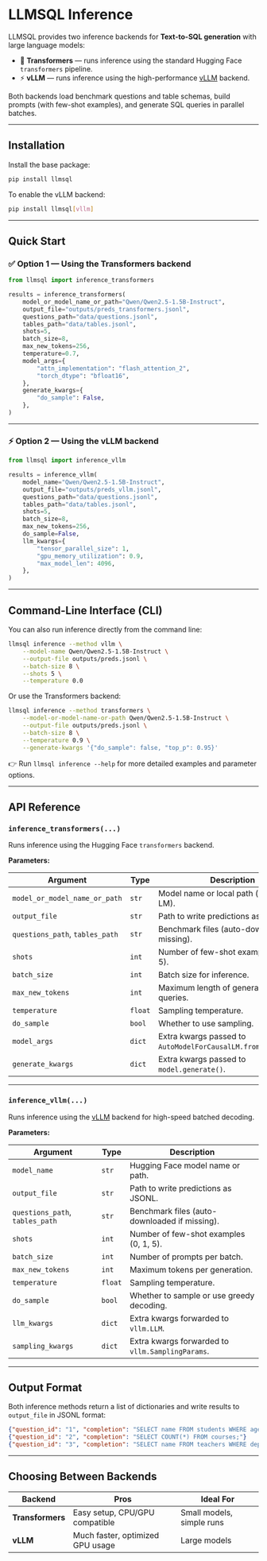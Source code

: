 # LLMSQL Inference

LLMSQL provides two inference backends for **Text-to-SQL generation** with large language models:

* 🧠 **Transformers** — runs inference using the standard Hugging Face `transformers` pipeline.
* ⚡ **vLLM** — runs inference using the high-performance [vLLM](https://github.com/vllm-project/vllm) backend.

Both backends load benchmark questions and table schemas, build prompts (with few-shot examples), and generate SQL queries in parallel batches.

---

## Installation

Install the base package:

```bash
pip install llmsql
```

To enable the vLLM backend:

```bash
pip install llmsql[vllm]
```

---

## Quick Start

### ✅ Option 1 — Using the **Transformers** backend

```python
from llmsql import inference_transformers

results = inference_transformers(
    model_or_model_name_or_path="Qwen/Qwen2.5-1.5B-Instruct",
    output_file="outputs/preds_transformers.jsonl",
    questions_path="data/questions.jsonl",
    tables_path="data/tables.jsonl",
    shots=5,
    batch_size=8,
    max_new_tokens=256,
    temperature=0.7,
    model_args={
        "attn_implementation": "flash_attention_2",
        "torch_dtype": "bfloat16",
    },
    generate_kwargs={
        "do_sample": False,
    },
)
```

---

### ⚡ Option 2 — Using the **vLLM** backend

```python
from llmsql import inference_vllm

results = inference_vllm(
    model_name="Qwen/Qwen2.5-1.5B-Instruct",
    output_file="outputs/preds_vllm.jsonl",
    questions_path="data/questions.jsonl",
    tables_path="data/tables.jsonl",
    shots=5,
    batch_size=8,
    max_new_tokens=256,
    do_sample=False,
    llm_kwargs={
        "tensor_parallel_size": 1,
        "gpu_memory_utilization": 0.9,
        "max_model_len": 4096,
    },
)
```

---

## Command-Line Interface (CLI)

You can also run inference directly from the command line:

```bash
llmsql inference --method vllm \
    --model-name Qwen/Qwen2.5-1.5B-Instruct \
    --output-file outputs/preds.jsonl \
    --batch-size 8 \
    --shots 5 \
    --temperature 0.0
```

Or use the Transformers backend:

```bash
llmsql inference --method transformers \
    --model-or-model-name-or-path Qwen/Qwen2.5-1.5B-Instruct \
    --output-file outputs/preds.jsonl \
    --batch-size 8 \
    --temperature 0.9 \
    --generate-kwargs '{"do_sample": false, "top_p": 0.95}'
```

👉 Run `llmsql inference --help` for more detailed examples and parameter options.

---

## API Reference

### `inference_transformers(...)`

Runs inference using the Hugging Face `transformers` backend.

**Parameters:**

| Argument                        | Type    | Description                                                    |
| ------------------------------- | ------- | -------------------------------------------------------------- |
| `model_or_model_name_or_path`   | `str`   | Model name or local path (any causal LM).                      |
| `output_file`                   | `str`   | Path to write predictions as JSONL.                            |
| `questions_path`, `tables_path` | `str`   | Benchmark files (auto-downloaded if missing).                  |
| `shots`                         | `int`   | Number of few-shot examples (0, 1, 5).                         |
| `batch_size`                    | `int`   | Batch size for inference.                                      |
| `max_new_tokens`                | `int`   | Maximum length of generated SQL queries.                       |
| `temperature`                   | `float` | Sampling temperature.                                          |
| `do_sample`                     | `bool`  | Whether to use sampling.                                       |
| `model_args`                    | `dict`  | Extra kwargs passed to `AutoModelForCausalLM.from_pretrained`. |
| `generate_kwargs`               | `dict`  | Extra kwargs passed to `model.generate()`.                     |

---

### `inference_vllm(...)`

Runs inference using the [vLLM](https://github.com/vllm-project/vllm) backend for high-speed batched decoding.

**Parameters:**

| Argument                        | Type    | Description                                      |
| ------------------------------- | ------- | ------------------------------------------------ |
| `model_name`                    | `str`   | Hugging Face model name or path.                 |
| `output_file`                   | `str`   | Path to write predictions as JSONL.              |
| `questions_path`, `tables_path` | `str`   | Benchmark files (auto-downloaded if missing).    |
| `shots`                         | `int`   | Number of few-shot examples (0, 1, 5).           |
| `batch_size`                    | `int`   | Number of prompts per batch.                     |
| `max_new_tokens`                | `int`   | Maximum tokens per generation.                   |
| `temperature`                   | `float` | Sampling temperature.                            |
| `do_sample`                     | `bool`  | Whether to sample or use greedy decoding.        |
| `llm_kwargs`                    | `dict`  | Extra kwargs forwarded to `vllm.LLM`.            |
| `sampling_kwargs`               | `dict`  | Extra kwargs forwarded to `vllm.SamplingParams`. |

---

## Output Format

Both inference methods return a list of dictionaries and write results to `output_file` in JSONL format:

```json
{"question_id": "1", "completion": "SELECT name FROM students WHERE age > 18;"}
{"question_id": "2", "completion": "SELECT COUNT(*) FROM courses;"}
{"question_id": "3", "completion": "SELECT name FROM teachers WHERE department = 'Physics';"}
```

---

## Choosing Between Backends

| Backend          | Pros                             | Ideal For                            |
| ---------------- | -------------------------------- | ------------------------------------ |
| **Transformers** | Easy setup, CPU/GPU compatible   | Small models, simple runs            |
| **vLLM**         | Much faster, optimized GPU usage | Large models |
